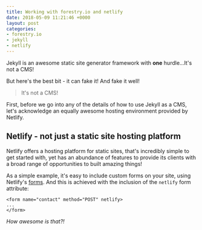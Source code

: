 ```yaml
---
title: Working with forestry.io and netlify
date: 2018-05-09 11:21:46 +0000
layout: post
categories:
- forestry.io
- jekyll
- netlify
---
```

Jekyll is an awesome static site generator framework with **one** hurdle...It's not a CMS!

But here's the best bit - it can fake it! And fake it well!

> It's not a CMS!

First, before we go into any of the details of how to use Jekyll as a CMS, let's acknowledge an equally awesome hosting environment provided by Netlify.

## Netlify - not just a static site hosting platform

Netlify offers a hosting platform for static sites, that's incredibly simple to get started with, yet has an abundance of features to provide its clients with a broad range of opportunities to built amazing things!

As a simple example, it's easy to include custom forms on your site, using Netlify's [forms](https://www.netlify.com/docs/form-handling). And this is achieved with the inclusion of the `netlify` form attribute:

    <form name="contact" method="POST" netlify>
    ...
    </form>

_How awesome is that?!_